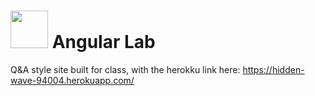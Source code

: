 # <img src="https://cloud.githubusercontent.com/assets/7833470/10899314/63829980-8188-11e5-8cdd-4ded5bcb6e36.png" height="60"> Angular Lab

Q&A style site built for class, with the herokku link here: https://hidden-wave-94004.herokuapp.com/
